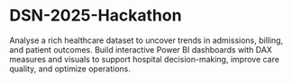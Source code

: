 # DSN-2025-Hackathon
Analyse a rich healthcare dataset to uncover trends in admissions, billing, and patient outcomes. Build interactive Power BI dashboards with DAX measures and visuals to support hospital decision-making, improve care quality, and optimize operations.
